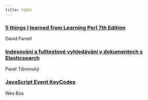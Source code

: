 ```yaml
---
title: Výběr
---
```


### [5 things I learned from Learning Perl 7th Edition](http://perltricks.com/article/5-things-i-learned-from-learning-perl-7th-edition/)
David Farrell

### [Indexování a fulltextové vyhledávání v dokumentech s Elasticsearch](https://www.root.cz/clanky/indexovani-a-fulltextove-vyhledavani-v-dokumentech-s-elasticsearch/)
Pavel Tišnovský

### [JavaScript Event KeyCodes](http://keycode.info/)
Wes Bos
